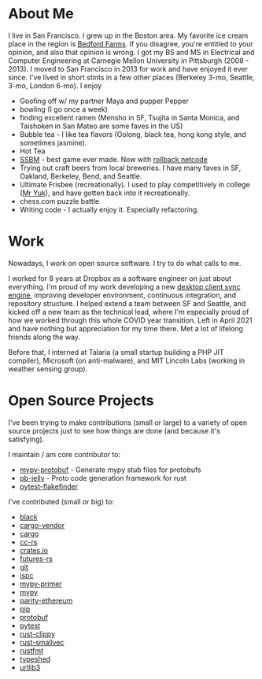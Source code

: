 # About Me

I live in San Francisco. I grew up in the Boston area. My
favorite ice cream place in the region is [Bedford Farms](https://www.bedfordfarmsicecream.com/).
If you disagree, you're entitled to your opinion, and also that opinion is wrong.
I got my BS and MS in Electrical and Computer Engineering at Carnegie Mellon University in
Pittsburgh (2008 - 2013). I moved to San Francisco in 2013 for work and have enjoyed it
ever since. I've lived in short stints in a few other places (Berkeley 3-mo, Seattle, 3-mo, London 6-mo).
I enjoy
- Goofing off w/ my partner Maya and pupper Pepper
- bowling (I go once a week)
- finding excellent ramen (Mensho in SF, Tsujita in Santa Monica, and Taishoken in San Mateo are some faves in the US)
- Bubble tea - I like tea flavors (Oolong, black tea, hong kong style, and sometimes jasmine).
- Hot Tea
- [SSBM](https://en.wikipedia.org/wiki/Super_Smash_Bros._Melee) - best game ever made. Now with [rollback netcode](https://slippi.gg/)
- Trying out craft beers from local breweries. I have many faves in SF, Oakland, Berkeley, Bend, and Seattle.
- Ultimate Frisbee (recreationally). I used to play competitively in college ([Mr Yuk](https://www.youtube.com/watch?v=2kZ4Xsb0oew)), and have gotten back into it recreationally.
- chess.com puzzle battle
- Writing code - I actually enjoy it. Especially refactoring.

# Work

Nowadays, I work on open source software. I try to do what calls to me.

I worked for 8 years at Dropbox as a software engineer on just about everything.
I'm proud of my work developing a new [desktop client sync engine](https://dropbox.tech/infrastructure/rewriting-the-heart-of-our-sync-engine),
improving developer environment, continuous integration, and repository structure. I helped extend a team between
SF and Seattle, and kicked off a new team as the technical lead, where I'm especially
proud of how we worked through this whole COVID year transition. Left in April 2021
and have nothing but appreciation for my time there. Met a lot of lifelong friends along the way.

Before that, I interned at Talaria (a small startup building a PHP JIT compiler), Microsoft (on anti-malware),
and MIT Lincoln Labs (working in weather sensing group).

# Open Source Projects

I've been trying to make contributions (small or large) to a variety of open source projects
just to see how things are done (and because it's satisfying).

I maintain / am core contributor to:
- [mypy-protobuf](https://github.com/dropbox/mypy-protobuf) - Generate mypy stub files for protobufs
- [pb-jelly](https://github.com/dropbox/pb-jelly) - Proto code generation framework for rust
- [pytest-flakefinder](https://github.com/dropbox/pytest-flakefinder)

I've contributed (small or big) to:
- [black](https://github.com/psf/black)
- [cargo-vendor](https://github.com/alexcrichton/cargo-vendor)
- [cargo](https://github.com/rust-lang/cargo)
- [cc-rs](https://github.com/alexcrichton/cc-rs)
- [crates.io](https://github.com/rust-lang/crates.io)
- [futures-rs](https://github.com/rust-lang/futures-rs)
- [git](https://git-scm.com/)
- [ispc](https://github.com/ispc/ispc)
- [mypy-primer](https://github.com/hauntsaninja/mypy_primer)
- [mypy](https://github.com/python/mypy)
- [parity-ethereum](https://github.com/openethereum/parity-ethereum)
- [pip](https://github.com/pypa/pip)
- [protobuf](https://github.com/protocolbuffers/protobuf)
- [pytest](https://github.com/pytest-dev/pytest)
- [rust-clippy](https://github.com/rust-lang/rust-clippy)
- [rust-smallvec](https://github.com/servo/rust-smallvec)
- [rustfmt](https://github.com/rust-lang/rustfmt)
- [typeshed](https://github.com/python/typeshed)
- [urllib3](https://github.com/urllib3/urllib3)

